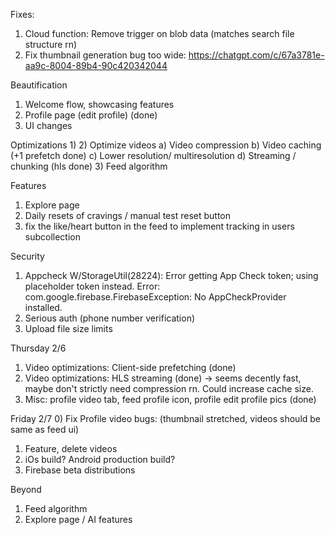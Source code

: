Fixes:
1) Cloud function: Remove trigger on blob data (matches search file structure rn)
2) Fix thumbnail generation bug too wide: https://chatgpt.com/c/67a3781e-aa9c-8004-89b4-90c420342044

Beautification
1) Welcome flow, showcasing features
2) Profile page (edit profile) (done)
3) UI changes

Optimizations
1) 
2) Optimize videos
  a) Video compression
  b) Video caching (+1 prefetch done)
  c) Lower resolution/ multiresolution
  d) Streaming / chunking (hls done)
3) Feed algorithm

Features
1) Explore page
2) Daily resets of cravings / manual test reset button
3) fix the like/heart button in the feed to implement tracking in users subcollection

Security
1) Appcheck
W/StorageUtil(28224): Error getting App Check token; using placeholder token instead. Error: com.google.firebase.FirebaseException: No AppCheckProvider installed.
2) Serious auth (phone number verification)
3) Upload file size limits

Thursday 2/6
1) Video optimizations: Client-side prefetching (done)
2) Video optimizations: HLS streaming (done) -> seems decently fast, maybe don't strictly need compression rn. Could increase cache size.
3) Misc: profile video tab, feed profile icon, profile edit profile pics (done)

Friday 2/7
0) Fix Profile video bugs: (thumbnail stretched, videos should be same as feed ui)
1) Feature, delete videos
2) iOs build? Android production build?
3) Firebase beta distributions

Beyond
1) Feed algorithm
2) Explore page / AI features